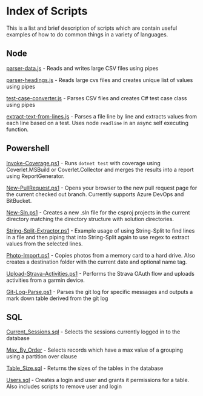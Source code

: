 # Index of Scripts
This is a list and brief description of scripts which are contain useful examples of how to do common things in a variety of languages. 

## Node

[parser-data.js](Node/parser-data.js) - Reads and writes large CSV files using pipes

[parser-headings.js](Node/parser-headings.js) - Reads large cvs files and creates unique list of values using pipes

[test-case-converter.js](Node/test-case-convert.js) - Parses CSV files and creates C# test case class using pipes

[extract-text-from-lines.js](Node/extract-text-from-lines.js) - Parses a file line by line and extracts values from each line based on a test. Uses node `readline` in an async self executing function.

## Powershell

[Invoke-Coverage.ps1](Powershell/Invoke-Coverage.ps1) - Runs `dotnet test` with coverage using Coverlet.MSBuild or Coverlet.Collector and merges the results into a report using ReportGenerator.

[New-PullRequest.ps1](Powershell/New-PullRequest.ps1) - Opens your browser to the new pull request page for the current checked out branch. Currently supports Azure DevOps and BitBucket.

[New-Sln.ps1](Powershell/New-Sln.ps1) - Creates a new .sln file for the csproj projects in the current directory matching the directory structure with solution directories.

[String-Split-Extractor.ps1](Powershell/String-Split-Extractor.ps1) - Example usage of using String-Split to find lines in a file and then piping that into String-Split again to use regex to extract values from the selected lines.

[Photo-Import.ps1](Powershell/Photo-Import.ps1) - Copies photos from a memory card to a hard drive. Also creates a destination folder with the current date and optional name tag.

[Upload-Strava-Activities.ps1](Powershell/Upload-Strava-Activities.ps1) - Performs the Strava OAuth flow and uploads activities from a garmin device.

[Git-Log-Parse.ps1](Powershell/Git-Log-Parse.ps1) - Parses the git log for specific messages and outputs a mark down table derived from the git log

## SQL

[Current_Sessions.sql](SQL/Current_Sessions.sql) - Selects the sessions currently logged in to the database

[Max_By_Order](SQL/Max_By_Order.sql) - Selects records which have a max value of a grouping using a partition over clause

[Table_Size.sql](SQL/Table_Size.sql) - Returns the sizes of the tables in the database

[Users.sql](SQL/Users.sql) - Creates a login and user and grants it permissions for a table. Also includes scripts to remove user and login
